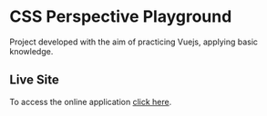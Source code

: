 # CSS Perspective Playground

Project developed with the aim of practicing Vuejs, applying basic knowledge.

## Live Site

To access the online application [click here](https://wallacebtdev.github.io/css-perspective-playground/).